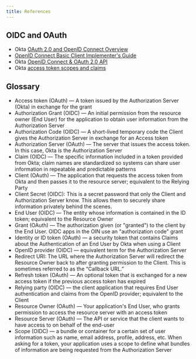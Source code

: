 ```yaml
---
title: References
---
```


## OIDC and OAuth

* Okta [OAuth 2.0 and OpenID Connect Overview](https://developer.okta.com/docs/concepts/oauth-openid/)
* [OpenID Connect Basic Client Implementer's Guide](https://openid.net/specs/openid-connect-basic-1_0.html)
* Okta [OpenID Connect & OAuth 2.0 API](https://developer.okta.com/docs/reference/api/oidc/)
* Okta [access token scopes and claims](https://developer.okta.com/docs/reference/api/oidc/#access-token-scopes-and-claims)

## Glossary

* Access token (OAuth) &mdash; A token issued by the Authorization Server (Okta) in exchange for the grant
* Authorization Grant (OIDC) &mdash; An initial permission from the resource owner (End User) for the application to obtain user information from the Authorization Server
* Authorization Code (OIDC) &mdash; A short-lived temporary code the Client gives the Authorization Server in exchange for an Access token
* Authorization Server (OAuth) &mdash; The server that issues the access token. In this case, Okta is the Authorization Server
* Claim (OIDC) &mdash; The specific information included in a token provided from Okta; claim names are standardized so systems can share user information in repeatable and predictable patterns
* Client (OAuth) &mdash; The application that requests the access token from Okta and then passes it to the resource server; equivalent to the Relying Party
* Client Secret (OIDC): This is a secret password that only the Client and Authorization Server know. This allows them to securely share information privately behind the scenes.
* End User (OIDC) &mdash; The entity whose information is contained in the ID token; equivalent to the Resource Owner
* Grant (OAuth) &mdash; The authorization given (or "granted") to the client by the End User. OIDC apps in the OIN use an "authorization code" grant
* Identity or ID token (OAuth) &mdash;  a security token that contains Claims about the Authentication of an End User by Okta when using a Client
* OpenID provider (OIDC) &mdash; equivalent term for the Authorization Server
* Redirect URI: The URL where the Authorization Server will redirect the Resource Owner back to after granting permission to the Client. This is sometimes referred to as the “Callback URL.”
* Refresh token (OAuth) &mdash; An optional token that is exchanged for a new access token if the previous access token has expired
* Relying party (OIDC) &mdash; the client application that requires End User authentication and claims from the OpenID provider; equivalent to the Client
* Resource Owner (OAuth) &mdash; Your application's End User, who grants permission to access the resource server with an access token
* Resource Server (OAuth) &mdash; The API or service that the client wants to have access to on behalf of the end-user
* Scope (OIDC) &mdash; a bundle or container for a certain set of user information such as name, email address, profile, address, etc. When asking for a token, your application uses a scope to define what bundles of information are being requested from the Authorization Server
